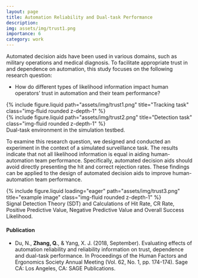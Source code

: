 ```yaml
---
layout: page
title: Automation Reliability and Dual-task Performance
description: 
img: assets/img/trust1.png
importance: 6
category: work
---
```

Automated decision aids have been used in various domains, such as military operations and medical diagnosis. To facilitate appropriate trust in and dependence on automation, this study focuses on the following research question:  
- How do different types of likelihood information impact human operators’ trust in automation and their team performance?

<div class="row justify-content-sm-center">
    <div class="col-sm-6 mt-3 mt-md-0">
        {% include figure.liquid path="assets/img/trust1.png" title="Tracking task" class="img-fluid rounded z-depth-1" %}
    </div>
    <div class="col-sm-6 mt-5 mt-md-0">
        {% include figure.liquid path="assets/img/trust2.png" title="Detection task" class="img-fluid rounded z-depth-1" %}
    </div>
</div>
<div class="caption">
    Dual-task environment in the simulation testbed.
</div>

To examine this research question, we designed and conducted an experiment in the context of a simulated surveillance task. The results indicate that not all likelihood information is equal in aiding human-automation team performance. Specifically, automated decision aids should avoid directly presenting the hit and correct rejection rates. These findings can be applied to the design of automated decision aids to improve human-automation team performance.

<div class="row">
    <div class="col-sm mt-3 mt-md-0">
        {% include figure.liquid loading="eager" path="assets/img/trust3.png" title="example image" class="img-fluid rounded z-depth-1" %}
    </div>
</div>
<div class="caption">
Signal Detection Theory (SDT) and Calculations of Hit Rate, CR Rate, Positive Predictive Value, Negative Predictive Value and Overall Success Likelihood.
</div>

#### Publication 
- Du, N., **Zhang, Q.**, & Yang, X. J. (2018, September). Evaluating effects of automation reliability and reliability information on trust, dependence and dual-task performance. In Proceedings of the Human Factors and Ergonomics Society Annual Meeting (Vol. 62, No. 1, pp. 174-174). Sage CA: Los Angeles, CA: SAGE Publications.
